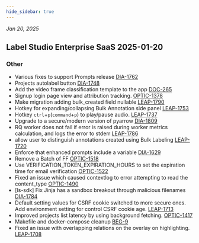 ```yaml
---
hide_sidebar: true
---
```


*Jan 20, 2025*

## Label Studio Enterprise SaaS 2025-01-20
### Other
- Various fixes to support Prompts release [DIA-1762](https://humansignal.atlassian.net/browse/DIA-1762)
- Projects autolabel button [DIA-1748](https://humansignal.atlassian.net/browse/DIA-1748)
- Add the video frame classification template to the app [DOC-265](https://humansignal.atlassian.net/browse/DOC-265)
- Signup login page view and attribution tracking. [OPTIC-1378](https://humansignal.atlassian.net/browse/OPTIC-1378)
- Make migration adding bulk_created field nullable [LEAP-1790](https://humansignal.atlassian.net/browse/LEAP-1790)
- Hotkey for expanding/collapsing Bulk Annotation side panel [LEAP-1753](https://humansignal.atlassian.net/browse/LEAP-1753)
- Hotkey `ctrl`+`p`(`command`+`p`) to play/pause audio. [LEAP-1737](https://humansignal.atlassian.net/browse/LEAP-1737)
- Upgrade to a secure/modern version of pyarrow [DIA-1809](https://humansignal.atlassian.net/browse/DIA-1809)
- RQ worker does not fail if error is raised during worker metrics calculation, and logs the error to stderr [LEAP-1786](https://humansignal.atlassian.net/browse/LEAP-1786)
- allow user to distinguish annotations created using Bulk Labeling [LEAP-1720](https://humansignal.atlassian.net/browse/LEAP-1720)
- Enforce that enhanced prompts include a variable [DIA-1629](https://humansignal.atlassian.net/browse/DIA-1629)
- Remove a Batch of FF [OPTIC-1518](https://humansignal.atlassian.net/browse/OPTIC-1518)
- Use VERIFICATION_TOKEN_EXPIRATION_HOURS to set the expiration time for email verification [OPTIC-1522](https://humansignal.atlassian.net/browse/OPTIC-1522)
- Fixed an issue which caused contextlog to error attempting to read the content_type [OPTIC-1490](https://humansignal.atlassian.net/browse/OPTIC-1490)
- [ls-sdk] Fix Jinja has a sandbox breakout through malicious filenames [DIA-1784](https://humansignal.atlassian.net/browse/DIA-1784)
- Default setting values for CSRF cookie switched to more secure ones.  Add environment setting for control CSRF cookie age.  [LEAP-1713](https://humansignal.atlassian.net/browse/LEAP-1713)
- Improved projects list latency by using background fetching. [OPTIC-1417](https://humansignal.atlassian.net/browse/OPTIC-1417)
- Makefile and docker-compose cleanup [BEG-9](https://humansignal.atlassian.net/browse/BEG-9)
- Fixed an issue with overlapping relations on the overlay on highlighting. [LEAP-1708](https://humansignal.atlassian.net/browse/LEAP-1708)

